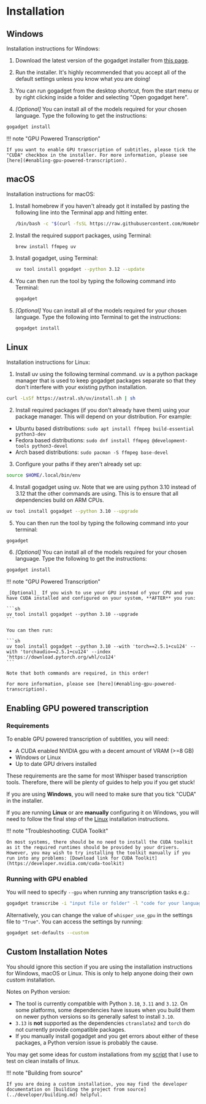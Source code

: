 # Installation

## Windows

Installation instructions for Windows:

1. Download the latest version of the gogadget installer from [this page](https://github.com/jonathanfox5/gogadget/releases).

2. Run the installer. It's highly recommended that you accept all of the default settings unless you know what you are doing!

3. You can run gogadget from the desktop shortcut, from the start menu or by right clicking inside a folder and selecting "Open gogadget here".

4. _[Optional]_ You can install all of the models required for your chosen language. Type the following to get the instructions:

```sh
gogadget install
```

!!! note "GPU Powered Transcription"

    If you want to enable GPU transcription of subtitles, please tick the "CUDA" checkbox in the installer. For more information, please see [here](#enabling-gpu-powered-transcription).

## macOS

Installation instructions for macOS:

1. Install homebrew if you haven't already got it installed by pasting the following line into the Terminal app and hitting enter.

   ```sh
   /bin/bash -c "$(curl -fsSL https://raw.githubusercontent.com/Homebrew/install/HEAD/install.sh)"
   ```

2. Install the required support packages, using Terminal:

   ```sh
   brew install ffmpeg uv
   ```

3. Install gogadget, using Terminal:

   ```sh
   uv tool install gogadget --python 3.12 --update
   ```

4. You can then run the tool by typing the following command into Terminal:

   ```sh
   gogadget
   ```

5. _[Optional]_ You can install all of the models required for your chosen language. Type the following into Terminal to get the instructions:

   ```sh
   gogadget install
   ```

## Linux

Installation instructions for Linux:

1. Install uv using the following terminal command. uv is a python package manager that is used to keep gogadget packages separate so that they don't interfere with your existing python installation.

```sh
curl -LsSf https://astral.sh/uv/install.sh | sh
```

2. Install required packages (if you don't already have them) using your package manager. This will depend on your distribution. For example:

- Ubuntu based distributions: `sudo apt install ffmpeg build-essential python3-dev`
- Fedora based distributions: `sudo dnf install ffmpeg @development-tools python3-devel`
- Arch based distributions: `sudo pacman -S ffmpeg base-devel`

3. Configure your paths if they aren't already set up:

```sh
source $HOME/.local/bin/env
```

4. Install gogadget using uv. Note that we are using python 3.10 instead of 3.12 that the other commands are using. This is to ensure that all dependencies build on ARM CPUs.

```sh
uv tool install gogadget --python 3.10 --upgrade
```

5. You can then run the tool by typing the following command into your terminal:

```sh
gogadget
```

6. _[Optional]_ You can install all of the models required for your chosen language. Type the following to get the instructions:

```sh
gogadget install
```

!!! note "GPU Powered Transcription"

    _[Optional]_ If you wish to use your GPU instead of your CPU and you have CUDA installed and configured on your system, **AFTER** you run:

    ```sh
    uv tool install gogadget --python 3.10 --upgrade
    ```

    You can then run:

    ```sh
    uv tool install gogadget --python 3.10 --with 'torch==2.5.1+cu124' --with 'torchaudio==2.5.1+cu124' --index 'https://download.pytorch.org/whl/cu124'
    ```

    Note that both commands are required, in this order!

    For more information, please see [here](#enabling-gpu-powered-transcription).

## Enabling GPU powered transcription

### Requirements

To enable GPU powered transcription of subtitles, you will need:

- A CUDA enabled NVIDIA gpu with a decent amount of VRAM (>=8 GB)
- Windows or Linux
- Up to date GPU drivers installed

These requirements are the same for most Whisper based transcription tools. Therefore, there will be plenty of guides to help you if you get stuck!

If you are using **Windows**, you will need to make sure that you tick "CUDA" in the installer.

If you are running **Linux** or are **manually** configuring it on Windows, you will need to follow the final step of the [Linux](#linux) installation instructions.

!!! note "Troubleshooting: CUDA Toolkit"

    On most systems, there should be no need to install the CUDA toolkit as it the required runtimes should be provided by your drivers. However, you may wish to try installing the toolkit manually if you run into any problems: [Download link for CUDA Toolkit](https://developer.nvidia.com/cuda-toolkit)

### Running with GPU enabled

You will need to specify `--gpu` when running any transcription tasks e.g.:

```sh
gogadget transcribe -i "input file or folder" -l "code for your language" --gpu
```

Alternatively, you can change the value of `whisper_use_gpu` in the settings file to `"True"`. You can access the settings by running:

```sh
gogadget set-defaults --custom
```

## Custom Installation Notes

You should ignore this section if you are using the installation instructions for Windows, macOS or Linux. This is only to help anyone doing their own custom installation.

Notes on Python version:

- The tool is currently compatible with Python `3.10`, `3.11` and `3.12`. On some platforms, some dependencies have issues when you build them on newer python versions so its generally safest to install `3.10`.
- `3.13` is **not** supported as the dependencies `ctranslate2` and `torch` do not currently provide compatible packages.
- If you manually install gogadget and you get errors about either of these packages, a Python version issue is probably the cause.

You may get some ideas for custom installations from my [script](https://github.com/jonathanfox5/gogadget/blob/main/install/linux_test_install.sh) that I use to test on clean installs of linux.

!!! note "Building from source"

    If you are doing a custom installation, you may find the developer documentation on [building the project from source](../developer/building.md) helpful.
